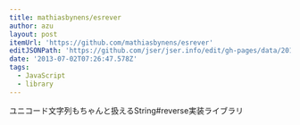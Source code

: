 ```yaml
---
title: mathiasbynens/esrever
author: azu
layout: post
itemUrl: 'https://github.com/mathiasbynens/esrever'
editJSONPath: 'https://github.com/jser/jser.info/edit/gh-pages/data/2013/07/index.json'
date: '2013-07-02T07:26:47.578Z'
tags:
  - JavaScript
  - library
---
```

ユニコード文字列もちゃんと扱えるString#reverse実装ライブラリ
